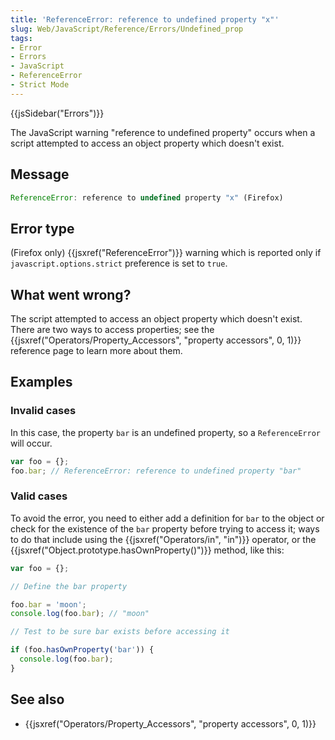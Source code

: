 ```yaml
---
title: 'ReferenceError: reference to undefined property "x"'
slug: Web/JavaScript/Reference/Errors/Undefined_prop
tags:
- Error
- Errors
- JavaScript
- ReferenceError
- Strict Mode
---
```

{{jsSidebar("Errors")}}

The JavaScript warning "reference to undefined property" occurs when a script
attempted to access an object property which doesn't exist.

## Message

```js
ReferenceError: reference to undefined property "x" (Firefox)
```

## Error type

(Firefox only) {{jsxref("ReferenceError")}} warning which is reported
only if `javascript.options.strict` preference is set to `true`.

## What went wrong?

The script attempted to access an object property which doesn't exist. There are
two ways to access properties; see the
{{jsxref("Operators/Property_Accessors", "property
  accessors", 0, 1)}}
reference page to learn more about them.

## Examples

### Invalid cases

In this case, the property `bar` is an undefined property, so a `ReferenceError`
will occur.

```js example-bad
var foo = {};
foo.bar; // ReferenceError: reference to undefined property "bar"
```

### Valid cases

To avoid the error, you need to either add a definition for `bar` to the object
or check for the existence of the `bar` property before trying to access it;
ways to do that include using the {{jsxref("Operators/in", "in")}}
operator, or the
{{jsxref("Object.prototype.hasOwnProperty()")}} method, like
this:

```js example-good
var foo = {};

// Define the bar property

foo.bar = 'moon';
console.log(foo.bar); // "moon"

// Test to be sure bar exists before accessing it

if (foo.hasOwnProperty('bar')) {
  console.log(foo.bar);
}
```

## See also

- {{jsxref("Operators/Property_Accessors", "property accessors", 0, 1)}}
